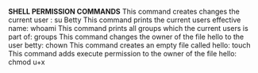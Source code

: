 **SHELL PERMISSION COMMANDS**
This command creates changes the current user : su Betty
This command prints the current users effective name: whoami
This command prints all groups which the current users is part of: groups
This command changes the owner of the file hello to the user betty: chown
This command creates an empty file called hello: touch
This command adds execute permission to the owner of the file hello: chmod u+x
